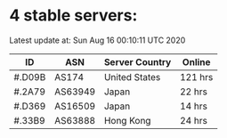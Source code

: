 # 4 stable servers:

Latest update at: Sun Aug 16 00:10:11 UTC 2020

| ID | ASN | Server Country | Online |
| -- | --- | -------------- | ------ |
| #.D09B | AS174 | United States | 121 hrs |
| #.2A79 | AS63949 | Japan | 22 hrs |
| #.D369 | AS16509 | Japan | 14 hrs |
| #.33B9 | AS63888 | Hong Kong | 24 hrs |

